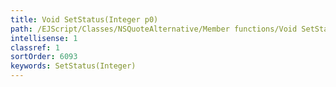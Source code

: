 ```yaml
---
title: Void SetStatus(Integer p0)
path: /EJScript/Classes/NSQuoteAlternative/Member functions/Void SetStatus(Integer p_0)
intellisense: 1
classref: 1
sortOrder: 6093
keywords: SetStatus(Integer)
---
```





